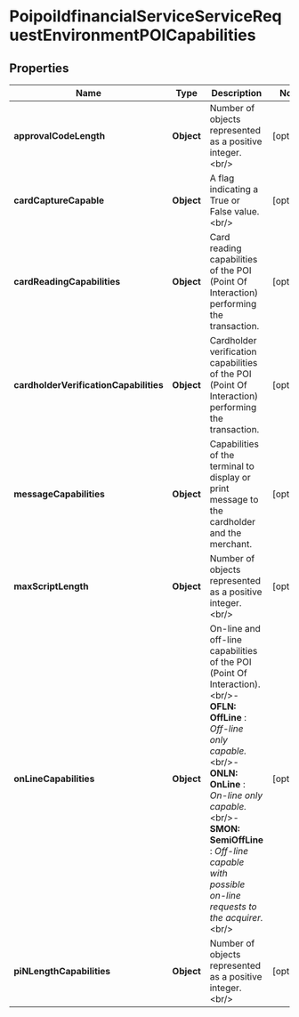 # PoipoiIdfinancialServiceServiceRequestEnvironmentPOICapabilities

## Properties
Name | Type | Description | Notes
------------ | ------------- | ------------- | -------------
**approvalCodeLength** | **Object** | Number of objects represented as a positive integer.&lt;br/&gt; |  [optional]
**cardCaptureCapable** | **Object** | A flag indicating a True or False value.&lt;br/&gt; |  [optional]
**cardReadingCapabilities** | **Object** | Card reading capabilities of the POI (Point Of Interaction) performing the transaction. |  [optional]
**cardholderVerificationCapabilities** | **Object** | Cardholder verification capabilities of the POI (Point Of Interaction) performing the transaction. |  [optional]
**messageCapabilities** | **Object** | Capabilities of the terminal to display or print message to the cardholder and the merchant. |  [optional]
**maxScriptLength** | **Object** | Number of objects represented as a positive integer.&lt;br/&gt; |  [optional]
**onLineCapabilities** | **Object** | On-line and off-line capabilities of the POI (Point Of Interaction).&lt;br/&gt;- **OFLN: OffLine**  : *Off-line only capable.*&lt;br/&gt;- **ONLN: OnLine**  : *On-line only capable.*&lt;br/&gt;- **SMON: SemiOffLine**  : *Off-line capable with possible on-line requests to the acquirer.*&lt;br/&gt; |  [optional]
**piNLengthCapabilities** | **Object** | Number of objects represented as a positive integer.&lt;br/&gt; |  [optional]
